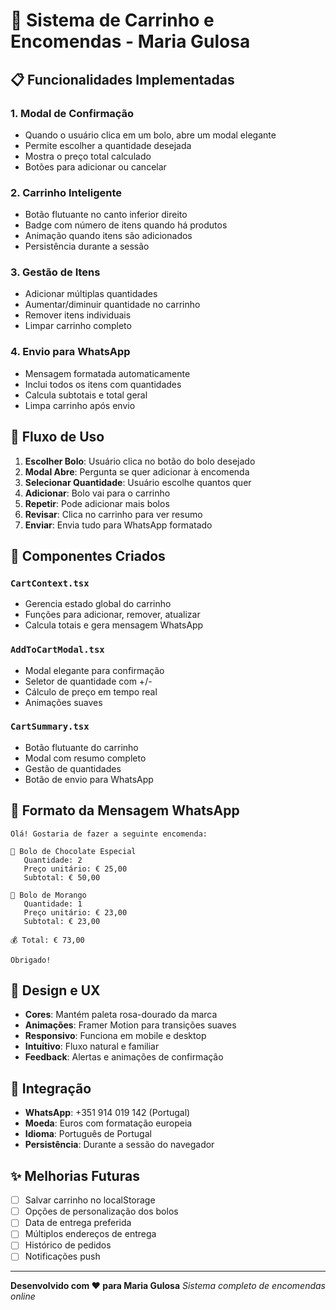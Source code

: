 # 🛒 Sistema de Carrinho e Encomendas - Maria Gulosa

## 📋 Funcionalidades Implementadas

### 1. **Modal de Confirmação**
- Quando o usuário clica em um bolo, abre um modal elegante
- Permite escolher a quantidade desejada
- Mostra o preço total calculado
- Botões para adicionar ou cancelar

### 2. **Carrinho Inteligente**
- Botão flutuante no canto inferior direito
- Badge com número de itens quando há produtos
- Animação quando itens são adicionados
- Persistência durante a sessão

### 3. **Gestão de Itens**
- Adicionar múltiplas quantidades
- Aumentar/diminuir quantidade no carrinho
- Remover itens individuais
- Limpar carrinho completo

### 4. **Envio para WhatsApp**
- Mensagem formatada automaticamente
- Inclui todos os itens com quantidades
- Calcula subtotais e total geral
- Limpa carrinho após envio

## 🎯 Fluxo de Uso

1. **Escolher Bolo**: Usuário clica no botão do bolo desejado
2. **Modal Abre**: Pergunta se quer adicionar à encomenda
3. **Selecionar Quantidade**: Usuário escolhe quantos quer
4. **Adicionar**: Bolo vai para o carrinho
5. **Repetir**: Pode adicionar mais bolos
6. **Revisar**: Clica no carrinho para ver resumo
7. **Enviar**: Envia tudo para WhatsApp formatado

## 📱 Componentes Criados

### `CartContext.tsx`
- Gerencia estado global do carrinho
- Funções para adicionar, remover, atualizar
- Calcula totais e gera mensagem WhatsApp

### `AddToCartModal.tsx`
- Modal elegante para confirmação
- Seletor de quantidade com +/-
- Cálculo de preço em tempo real
- Animações suaves

### `CartSummary.tsx`
- Botão flutuante do carrinho
- Modal com resumo completo
- Gestão de quantidades
- Botão de envio para WhatsApp

## 💬 Formato da Mensagem WhatsApp

```
Olá! Gostaria de fazer a seguinte encomenda:

🎂 Bolo de Chocolate Especial
   Quantidade: 2
   Preço unitário: € 25,00
   Subtotal: € 50,00

🎂 Bolo de Morango
   Quantidade: 1
   Preço unitário: € 23,00
   Subtotal: € 23,00

💰 Total: € 73,00

Obrigado!
```

## 🎨 Design e UX

- **Cores**: Mantém paleta rosa-dourado da marca
- **Animações**: Framer Motion para transições suaves
- **Responsivo**: Funciona em mobile e desktop
- **Intuitivo**: Fluxo natural e familiar
- **Feedback**: Alertas e animações de confirmação

## 🔧 Integração

- **WhatsApp**: +351 914 019 142 (Portugal)
- **Moeda**: Euros com formatação europeia
- **Idioma**: Português de Portugal
- **Persistência**: Durante a sessão do navegador

## ✨ Melhorias Futuras

- [ ] Salvar carrinho no localStorage
- [ ] Opções de personalização dos bolos
- [ ] Data de entrega preferida
- [ ] Múltiplos endereços de entrega
- [ ] Histórico de pedidos
- [ ] Notificações push

---

**Desenvolvido com ❤️ para Maria Gulosa**
*Sistema completo de encomendas online* 